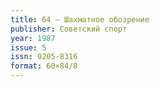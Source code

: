 ```yaml
---
title: 64 — Шахматное обозрение
publisher: Советский спорт
year: 1987
issue: 5
issn: 0205-8316
format: 60×84/8
---
```

